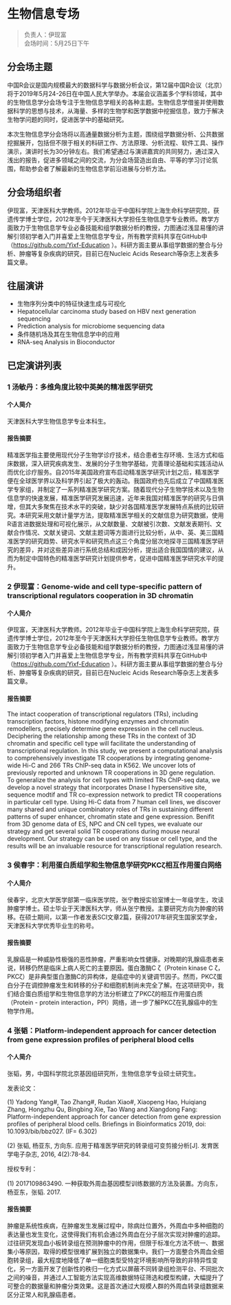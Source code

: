 # 生物信息专场

> 负责人：伊现富  
会场时间：5月25日下午  

## 分会场主题

中国R会议是国内规模最大的数据科学与数据分析会议，第12届中国R会议（北京）将于2019年5月24-26日在中国人民大学举办。本届会议涵盖多个学科领域，其中的生物信息学分会场专注于生物信息学相关的各种主题。生物信息学借鉴并使用数据科学的思想与技术，从海量、多样的生物学和医学数据中挖掘信息，致力于解决生物学问题的同时，促进医学中的基础研究。

本次生物信息学分会场将以高通量数据分析为主题，围绕组学数据分析、公共数据挖掘展开，包括但不限于相关的科研工作、方法原理、分析流程、软件工具、操作演示，演讲时长为30分钟左右。我们希望通过与演讲嘉宾的共同努力，通过深入浅出的报告，促进多领域之间的交流，为分会场营造出自由、平等的学习讨论氛围，帮助参会者了解最新的生物信息学前沿进展与分析方法。

## 分会场组织者

伊现富，天津医科大学教师。2012年毕业于中国科学院上海生命科学研究院，获遗传学博士学位，2012年至今于天津医科大学担任生物信息学专业教师。教学方面致力于生物信息学专业必备技能和组学数据分析的教授，力图通过浅显易懂的讲解引领初学者入门并喜爱上生物信息学专业，所有教学资料共享在GitHub中（https://github.com/Yixf-Education ）。科研方面主要从事组学数据的整合与分析、肿瘤等复杂疾病的研究，目前已在Nucleic Acids Research等杂志上发表多篇文章。

## 往届演讲

- 生物序列分类中的特征快速生成与可视化
- Hepatocellular carcinoma study based on HBV next generation sequencing
- Prediction analysis for microbiome sequencing data
- 条件随机场及其在生物信息学中的应用
- RNA-seq Analysis in Bioconductor

## 已定演讲列表

### 1 汤敏丹：多维角度比较中英美的精准医学研究

#### 个人简介

天津医科大学生物信息学专业本科生。

#### 报告摘要

精准医学指主要使用现代分子生物学诊疗技术，结合患者生存环境、生活方式和临床数据，深入研究疾病发生、发展的分子生物学基础，完善理论基础和实践活动从而优化诊疗服务。自2015年美国政府宣布启动精准医学研究计划之后，精准医学便在全球医学界以及科学界引起了极大的轰动。我国政府也先后成立了中国精准医学专家组，并制定了一系列精准医学研究方案。随着现代分子生物学技术以及生物信息学的快速发展，精准医学研究发展迅速，近年来我国对精准医学的研究与日俱增，但其大多聚焦在技术水平的突破，缺少对各国精准医学发展特点系统的比较研究。本研究采用文献计量学方法，提取精准医学相关的文献信息为研究数据，使用R语言进数据处理和可视化展示，从文献数量、文献被引次数、文献发表期刊、文献合作情况、文献关键词、文献主题词等方面进行比较分析，从中、英、美三国精准医学的研究趋势、研究水平和研究热点这三个角度分层次地探寻三国精准医学研究的差异，并对这些差异进行系统总结和成因分析，提出适合我国国情的建议，从而为制定中国特色的精准医学研究计划提供参考，促进中国精准医学研究水平的提升。

### 2 伊现富：Genome-wide and cell type-specific pattern of transcriptional regulators cooperation in 3D chromatin

#### 个人简介

伊现富，天津医科大学教师。2012年毕业于中国科学院上海生命科学研究院，获遗传学博士学位，2012年至今于天津医科大学担任生物信息学专业教师。教学方面致力于生物信息学专业必备技能和组学数据分析的教授，力图通过浅显易懂的讲解引领初学者入门并喜爱上生物信息学专业，所有教学资料共享在GitHub中（https://github.com/Yixf-Education ）。科研方面主要从事组学数据的整合与分析、肿瘤等复杂疾病的研究，目前已在Nucleic Acids Research等杂志上发表多篇文章。

#### 报告摘要

The intact cooperation of transcriptional regulators (TRs), including transcription factors, histone modifying enzymes and chromatin remodellers, precisely determine gene expression in the cell nucleus. Deciphering the relationship among these TRs in the context of 3D chromatin and specific cell type will facilitate the understanding of transcriptional regulation. In this study, we present a computational analysis to comprehensively investigate TR cooperations by integrating genome-wide Hi-C and 266 TRs ChIP-seq data in K562. We uncover lots of previously reported and unknown TR cooperations in 3D gene regulation. To generalize the analysis for cell types with limited TRs ChIP-seq data, we develop a novel strategy that incorporates Dnase I hypersensitive site, sequence modtif and TR co-expression network to predict TR cooperations in particular cell type. Using Hi-C data from 7 human cell lines, we discover many shared and unique combinatory roles of TRs in sustaining different patterns of super enhancer, chromatin state and gene expression. Benifit from 3D genome data of ES, NPC and CN cell types, we evaluate our strategy and get several solid TR cooperations during mouse neural development. Our strategy can be used on any tissue or cell type, and the results will be an invaluable resource for transcriptional regulation research.


### 3 侯春宇：利用蛋白质组学和生物信息学研究PKCζ相互作用蛋白网络

#### 个人简介

侯春宇，北京大学医学部第一临床医学院，张宁教授实验室博士一年级学生，攻读肿瘤学博士。硕士毕业于天津医科大学，师从张宁教授。主要研究方向为肿瘤的转移。在硕士期间，以第一作者发表SCI文章2篇，获得2017年研究生国家奖学金，天津医科大学优秀毕业生的称号。

#### 报告摘要

乳腺癌是一种威胁性极强的恶性肿瘤，严重影响女性健康。对晚期的乳腺癌患者来说，转移仍然是临床上病人死亡的主要原因。蛋白激酶C ζ（Protein kinase C ζ，PKCζ）是非典型蛋白激酶C的异构体，是癌症中的关键调节因子。然而，PKCζ蛋白分子在调控肿瘤发生和转移的分子和细胞机制尚未完全了解。在这项研究中，我们结合蛋白质组学和生物信息学的方法分析建立了PKCζ的相互作用蛋白质（Protein - protein interaction，PPI）网络，进一步了解PKCζ在乳腺癌中的生物学作用。


### 4 张韬：Platform-independent approach for cancer detection from gene expression profiles of peripheral blood cells

#### 个人简介

张韬，男，中国科学院北京基因组研究所，生物信息学专业硕士研究生。

发表论文：

(1) Yadong Yang#, Tao Zhang#, Rudan Xiao#, Xiaopeng Hao, Huiqiang Zhang, Hongzhu Qu, Bingbing Xie, Tao Wang and Xiangdong Fang: Platform-independent approach for cancer detection from gene expression profiles of peripheral blood cells. Briefings in Bioinformatics 2019, doi: 10.1093/bib/bbz027. (IF= 6.302)

(2) 张韬, 杨亚东, 方向东. 应用于精准医学研究的转录组可变剪接分析[J]. 发育医学电子杂志, 2016, 4(2):78-84.

授权专利：

(1) 2017109863490. 一种获取外周血基因模型训练数据的方法及装置。方向东，杨亚东，张韬. 2017.


#### 报告摘要

肿瘤是系统性疾病，在肿瘤发生发展过程中，除病灶位置外，外周血中多种细胞的表达量也发生变化，这使得我们有机会通过外周血在分子层次实现对肿瘤的追踪。过往研究发现血小板转录组在预测肿瘤中的作用，但限于标准化方法不统一、数据集小等原因，取得的模型很难扩展到独立的数据集中。我们一方面整合外周血全细胞转录组，最大程度地降低了单一细胞类型受特定环境影响所导致的非特异性变化，另一方面开发了创新性的秩归一化方式以屏蔽不同转录组检测平台、不同批次之间的噪音，并通过人工智能方法实现高维数据特征筛选和模型构建，大幅提升了可整合的数据量和肿瘤分类效果。这是首次通过大规模人群的外周血转录组数据来区分正常人和乳腺癌患者。

